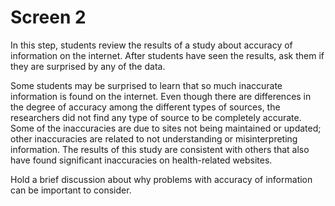 # Screen 2

In this step, students review the results of a study about accuracy of information on the internet. After students have seen the results, ask them if they are surprised by any of the data.

Some students may be surprised to learn that so much inaccurate information is found on the internet. Even though there are differences in the degree of accuracy among the different types of sources, the researchers did not find any type of source to be completely accurate. Some of the inaccuracies are due to sites not being maintained or updated; other inaccuracies are related to not understanding or misinterpreting information. The results of this study are consistent with others that also have found significant inaccuracies on health-related websites. 

Hold a brief discussion about why problems with accuracy of information can be important to consider.